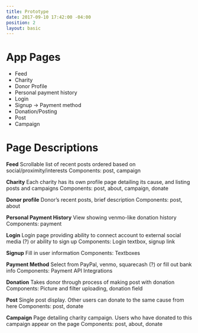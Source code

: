 ```yaml
---
title: Prototype
date: 2017-09-10 17:42:00 -04:00
position: 2
layout: basic
---
```


# App Pages

* Feed
* Charity
* Donor Profile
* Personal payment history
* Login
* Signup -> Payment method
* Donation/Posting
* Post
* Campaign

# Page Descriptions

**Feed**
Scrollable list of recent posts ordered based on social/proximity/interests
Components: post, campaign

**Charity**
Each charity has its own profile page detailing its cause, and listing posts and campaigns
Components: post, about, campaign, donate

**Donor profile**
Donor’s recent posts, brief description
Components: post, about

**Personal Payment History**
View showing venmo-like donation history
Components: payment

**Login**
Login page providing ability to connect account to external social media (?) or ability to sign up
Components: Login textbox, signup link

**Signup**
Fill in user information
Components: Textboxes

**Payment Method**
Select from PayPal, venmo, squarecash (?) or fill out bank info
Components: Payment API Integrations

**Donation**
Takes donor through process of making post with donation
Components: Picture and filter uploading, donation field

**Post**
Single post display. Other users can donate to the same cause from here
Components: post, donate

**Campaign**
Page detailing charity campaign. Users who have donated to this campaign appear on the page
Components: post, about, donate